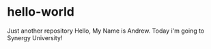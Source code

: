 # hello-world
Just another repository
Hello, My Name is Andrew. Today i'm going to Synergy University!
